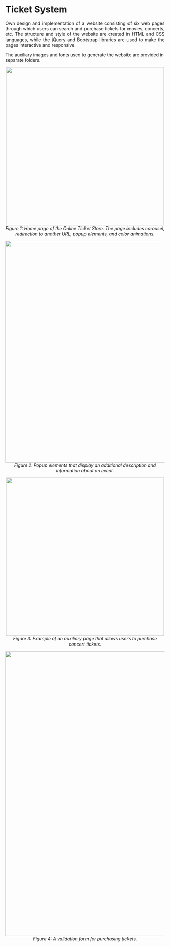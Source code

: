 # Ticket System 

<p><div align="justify">
Own design and implementation of a website consisting of six web pages through which users can search and purchase tickets for movies, concerts, etc.
The structure and style of the website are created in HTML and CSS languages, while the jQuery and Bootstrap libraries are used to make the pages interactive and responsive. 
</div></p>

The аuxiliary images and fonts used to generate the website are provided in separate folders.

<p><div align="center"><img width="500" src="https://user-images.githubusercontent.com/18449614/173590135-1f7aeb73-b05d-4a7d-971e-e68c19ac598f.png" > </div><div align="center"><i>Figure 1: Home page of the Online Ticket Store. The page includes carousel, redirection to another URL, popup elements, and color animations. </i></div></p>

<p><div align="center"><img width="700" src="https://user-images.githubusercontent.com/18449614/173591729-20dd2f44-7e67-4ab0-b2b3-f5f07171a8ef.png"> </div><div align="center"><i>Figure 2: Popup elements that display an additional description and information about an event. </i></div></p>

<p><div align="center"><img width="500" src="https://user-images.githubusercontent.com/18449614/173592992-a82864e6-1901-41f8-bb26-00c7f7ae09d2.png"> </div><div align="center"><i>Figure 3: Example of an auxiliary page that allows users to purchase concert tickets.</i></div></p>


<p><div align="center"><img width="900" src="https://user-images.githubusercontent.com/18449614/173594804-802d11b6-700e-47cf-bbf1-5ee3c5a4c22b.png" > </div><div align="center"><i>Figure 4: A validation form for purchasing tickets. </i></div></p>
